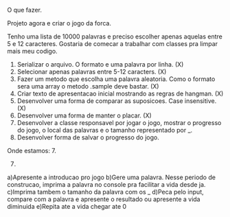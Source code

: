 O que fazer.

Projeto agora e criar o jogo da forca.

Tenho uma lista de 10000 palavras e preciso escolher apenas aquelas entre 5 e 12
caracteres. Gostaria de comecar a trabalhar com classes pra limpar mais meu codigo.

1. Serializar o arquivo. O formato e uma palavra por linha. (X)
2. Selecionar apenas palavras entre 5-12 caracters. (X)
3. Fazer um metodo que escolha uma palavra aleatoria. Como o formato sera uma array
o metodo .sample deve bastar. (X)
4. Criar texto de apresentacao inicial mostrando as regras de hangman. (X)
5. Desenvolver uma forma de comparar as suposicoes. Case insensitive. (X)
6. Desenvolver uma forma de manter o placar. (X)
7. Desenvolver a classe responsavel por jogar o jogo, mostrar o progresso do jogo, o local das palavras e o tamanho
representado por _.
8. Desenvolver forma de salvar o progresso do jogo.

Onde estamos: 7.



7. 
  a)Apresente a introducao pro jogo
  b)Gere uma palavra. Nesse periodo de construcao, imprima a palavra no console pra facilitar a vida desde ja.
  c)Imprima tambem o tamanho da palavra com os _
  d)Peca pelo input, compare com a palavra e apresente o resultado ou apresente a vida diminuida
  e)Repita ate a vida chegar ate 0




